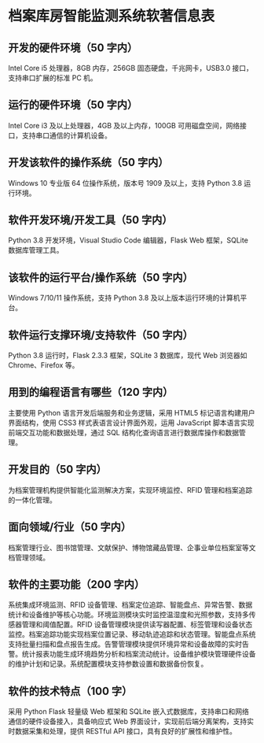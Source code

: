 # 档案库房智能监测系统软著信息表

## 开发的硬件环境（50 字内）

Intel Core i5 处理器，8GB 内存，256GB 固态硬盘，千兆网卡，USB3.0 接口，支持串口扩展的标准 PC 机。

## 运行的硬件环境（50 字内）

Intel Core i3 及以上处理器，4GB 及以上内存，100GB 可用磁盘空间，网络接口，支持串口通信的计算机设备。

## 开发该软件的操作系统（50 字内）

Windows 10 专业版 64 位操作系统，版本号 1909 及以上，支持 Python 3.8 运行环境。

## 软件开发环境/开发工具（50 字内）

Python 3.8 开发环境，Visual Studio Code 编辑器，Flask Web 框架，SQLite 数据库管理工具。

## 该软件的运行平台/操作系统（50 字内）

Windows 7/10/11 操作系统，支持 Python 3.8 及以上版本运行环境的计算机平台。

## 软件运行支撑环境/支持软件（50 字内）

Python 3.8 运行时，Flask 2.3.3 框架，SQLite 3 数据库，现代 Web 浏览器如 Chrome、Firefox 等。

## 用到的编程语言有哪些（120 字内）

主要使用 Python 语言开发后端服务和业务逻辑，采用 HTML5 标记语言构建用户界面结构，使用 CSS3 样式表语言设计界面外观，运用 JavaScript 脚本语言实现前端交互功能和数据处理，通过 SQL 结构化查询语言进行数据库操作和数据管理。

## 开发目的（50 字内）

为档案管理机构提供智能化监测解决方案，实现环境监控、RFID 管理和档案追踪的一体化管理。

## 面向领域/行业（50 字内）

档案管理行业、图书馆管理、文献保护、博物馆藏品管理、企事业单位档案室等文档管理领域。

## 软件的主要功能（200 字内）

系统集成环境监测、RFID 设备管理、档案定位追踪、智能盘点、异常告警、数据统计和设备维护等核心功能。环境监测模块实时监控温湿度和光照参数，支持多传感器管理和阈值配置。RFID 设备管理模块提供读写器配置、标签管理和设备状态监控。档案追踪功能实现档案位置记录、移动轨迹追踪和状态管理。智能盘点系统支持批量扫描和盘点报告生成。告警管理模块提供环境异常和设备故障的实时告警。统计报表功能生成环境趋势分析和档案流动统计。设备维护模块管理硬件设备的维护计划和记录。系统配置模块支持参数设置和数据备份恢复。

## 软件的技术特点（100 字）

采用 Python Flask 轻量级 Web 框架和 SQLite 嵌入式数据库，支持串口和网络通信的硬件设备接入，具备响应式 Web 界面设计，实现前后端分离架构，支持实时数据采集和处理，提供 RESTful API 接口，具有良好的扩展性和维护性。
